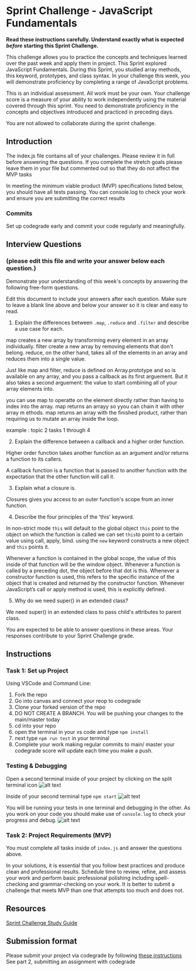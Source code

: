 # Sprint Challenge - JavaScript Fundamentals

**Read these instructions carefully. Understand exactly what is expected _before_ starting this Sprint Challenge.**

This challenge allows you to practice the concepts and techniques learned over the past week and apply them in project. This Sprint explored JavaScript Fundamentals. During this Sprint, you studied array methods, this keyword, prototypes, and class syntax. In your challenge this week, you will demonstrate proficiency by completing a range of JavaScript problems.

This is an individual assessment. All work must be your own. Your challenge score is a measure of your ability to work independently using the material covered through this sprint. You need to demonstrate proficiency in the concepts and objectives introduced and practiced in preceding days.

You are not allowed to collaborate during the sprint challenge. 

## Introduction

The index.js file contains all of your challenges. Please review it in full before answering the questions. If you complete the stretch goals please leave them in your file but commented out so that they do not affect the MVP tasks 

In meeting the minimum viable product (MVP) specifications listed below, you should have all tests passing. You can console.log to check your work and ensure you are submitting the correct results 

### Commits

Set up codegrade early and commit your code regularly and meaningfully. 

## Interview Questions
### (please edit this file and write your answer below each question.)
Demonstrate your understanding of this week's concepts by answering the following free-form questions.

Edit this document to include your answers after each question. Make sure to leave a blank line above and below your answer so it is clear and easy to read.

1. Explain the differences between `.map`, `.reduce` and `.filter` and describe a use case for each. 

map creates a new array by transforming every element in an array individually. filter create a new array by removing elements that don't belong. reduce, on the other hand, takes all of the elements in an array and reduces them into a single value. 

Just like map and filter, reduce is defined on Array.prototype and so is available on any array, and you pass a callback as its first arguement. But it also takes a second arguement: the value to start combining all of your array elements into. 

you can use map to operatte on the element directly rather than having to index into the array. map returns an arrayy so yyou can chain  it  with other array m ethods. map returns  an  array with the finished product, rather than requiring us to mutate an array inside the loop.

example : topic 2 tasks 1 through 4

2. Explain the difference between a callback and a higher order function.

Higher order function takes another function as an argument  and/or returns a function to its callers.

A callback function is a function that is passed to another function with the expectation that the other function will call it.

3. Explain what a closure is.

Closures gives you access to an outer function's scope from an inner function.

4. Describe the four principles of the 'this' keyword.

In non-strict mode `this` will default to the global object
`this` point to the object on which the function is called
we can set `this`to point to a certain value using call, apply, bind.
using the `new` keyword constructs a new object and `this` points it.

Whenever a function is contained in the global scope, the value of this inside of that function will be the window object. Whenever a function is called by a preceding dot, the object before that dot is this. Whenever a constructor function is used, this refers to the specific instance of the object that is created and returned by the constructor function. Whenever JavaScript’s call or apply method is used, this is explicitly defined.

5. Why do we need super() in an extended class?

We need super() in an extended class to pass child's attributes to parent class.

You are expected to be able to answer questions in these areas. Your responses contribute to your Sprint Challenge grade. 

## Instructions

### Task 1: Set up Project

Using VSCode and Command Line:


1. Fork the repo
2. Go into canvas and connect your reop to codegrade
3. Clone your forked version of the repo
4. DO NOT CREATE A BRANCH. You will be pushing your changes to the main/master today
5. cd into your repo
6. open the terminal in your vs code and type `npm install`
7. next type `npm run test` in your terminal
8. Complete your work making regular commits to main/ master your codegrade score will update each time you make a push.


### Testing & Debugging

Open a second terminal inside of your project by clicking on the split terminal icon
![alt text](assets/split_terminal.png "Split Terminal")

Inside of your second terminal type `npm start` 
![alt text](assets/npm_start.png "type npm start")

You will be running your tests in one terminal and debugging in the other. As you work on your code you should make use of `console.log` to check your progress and debug.
![alt text](assets/tests_debug_terminal_final.png "your terminal should look like this")

### Task 2: Project Requirements (MVP)

You must complete all tasks inside of `index.js` and answer the questions above.

In your solutions, it is essential that you follow best practices and produce clean and professional results. Schedule time to review, refine, and assess your work and perform basic professional polishing including spell-checking and grammar-checking on your work. It is better to submit a challenge that meets MVP than one that attempts too much and does not.

## Resources
 
 [Sprint Challenge Study Guide](https://www.notion.so/lambdaschool/Unit-1-Sprint-3-Study-Guide-033a9a00659a4ef98c12eb97e49a6110)

## Submission format

Please submit your project via codegrade by following [these instructions](https://lambdaschool.notion.site/lambdaschool/Lambda-School-Git-Flow-Step-by-step-269f68ae3bf64eb689a8328715a179f9) See part 2, submitting an assignment with codegrade
